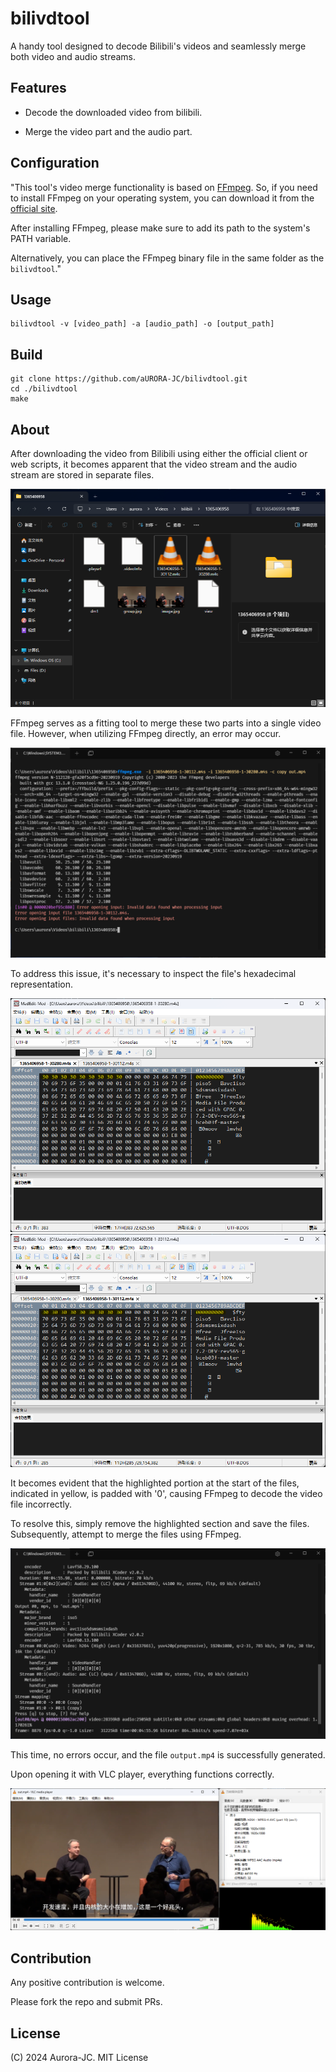 # bilivdtool

A handy tool designed to decode Bilibili's videos and seamlessly merge both video and audio streams.

## Features

- Decode the downloaded video from bilibili.

- Merge the video part and the audio part.

## Configuration

"This tool's video merge functionality is based on [FFmpeg](https://ffmpeg.org). So, if you need to install FFmpeg on your operating system, you can download it from the [official site](https://ffmpeg.org/download.html).

After installing FFmpeg, please make sure to add its path to the system's PATH variable.

Alternatively, you can place the FFmpeg binary file in the same folder as the `bilivdtool`."

## Usage

```shell
bilivdtool -v [video_path] -a [audio_path] -o [output_path]
```

## Build

```shell
git clone https://github.com/aURORA-JC/bilivdtool.git
cd ./bilivdtool
make
```

## About

After downloading the video from Bilibili using either the official client or web scripts, it becomes apparent that the video stream and the audio stream are stored in separate files.

![v&ainseparatefile](./doc/filefolder.png)

FFmpeg serves as a fitting tool to merge these two parts into a single video file. However, when utilizing FFmpeg directly, an error may occur.

![ffmpegbeforeedit](./doc/ffmpegbeforeedit.png)

To address this issue, it's necessary to inspect the file's hexadecimal representation.

![videostreamhex](./doc/videostreamhex.png)
![audiostreamhex](./doc/audiostreamhex.png)

It becomes evident that the highlighted portion at the start of the files, indicated in yellow, is padded with '0', causing FFmpeg to decode the video file incorrectly.

To resolve this, simply remove the highlighted section and save the files. Subsequently, attempt to merge the files using FFmpeg.

![ffmpegafteredit](./doc/ffmpegafteredit.png)

This time, no errors occur, and the file `output.mp4` is successfully generated.

Upon opening it with VLC player, everything functions correctly.

![playwithvlc](./doc/playwithvlc.png)

## Contribution

Any positive contribution is welcome.

Please fork the repo and submit PRs.


## License

(C) 2024 Aurora-JC. MIT License